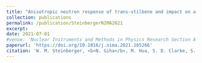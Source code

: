 ```yaml
---
title: "Anisotropic neutron response of trans-stilbene and impact on a handheld dual particle imager"
collection: publications
permalink: /publication/SteinbergerNIMA2021
excerpt:
date: 2021-07-01
#venue: 'Nuclear Instruments and Methods in Physics Research Section A'
paperurl: 'https://doi.org/10.1016/j.nima.2021.165266'
citation: 'W. M. Steinberger, <b>N. Giha</b>, M. Hua, S. D. Clarke, S. A. Pozzi, &quot;Anisotropic neutron response of trans-stilbene and impact on a handheld dual particle imager,&quot; <i>Nuclear Instruments and Methods in Physics Research Section A</i> 1014 (2021) 165266.'
---
```

